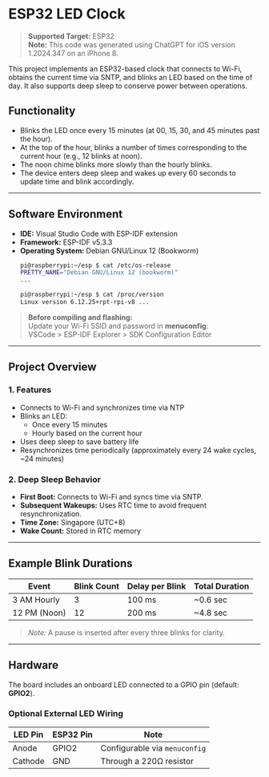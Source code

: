 # ESP32 LED Clock

> **Supported Target:** ESP32  
> **Note:** This code was generated using ChatGPT for iOS version 1.2024.347 on an iPhone 8.

This project implements an ESP32-based clock that connects to Wi-Fi, obtains the current time via SNTP, and blinks an LED based on the time of day. It also supports deep sleep to conserve power between operations.

## Functionality

- Blinks the LED once every 15 minutes (at 00, 15, 30, and 45 minutes past the hour).
- At the top of the hour, blinks a number of times corresponding to the current hour (e.g., 12 blinks at noon).
- The noon chime blinks more slowly than the hourly blinks.
- The device enters deep sleep and wakes up every 60 seconds to update time and blink accordingly.

---

## Software Environment

- **IDE:** Visual Studio Code with ESP-IDF extension  
- **Framework:** ESP-IDF v5.3.3  
- **Operating System:** Debian GNU/Linux 12 (Bookworm)
    ```bash
    pi@raspberrypi:~/esp $ cat /etc/os-release
    PRETTY_NAME="Debian GNU/Linux 12 (bookworm)"
    ...

    pi@raspberrypi:~/esp $ cat /proc/version
    Linux version 6.12.25+rpt-rpi-v8 ...
    ```

> **Before compiling and flashing:**  
> Update your Wi-Fi SSID and password in **menuconfig**:  
> VSCode > ESP-IDF Explorer > SDK Configuration Editor

---

## Project Overview

### 1. Features

- Connects to Wi-Fi and synchronizes time via NTP
- Blinks an LED:
  - Once every 15 minutes
  - Hourly based on the current hour
- Uses deep sleep to save battery life
- Resynchronizes time periodically (approximately every 24 wake cycles, ~24 minutes)

### 2. Deep Sleep Behavior

- **First Boot:** Connects to Wi-Fi and syncs time via SNTP.
- **Subsequent Wakeups:** Uses RTC time to avoid frequent resynchronization.
- **Time Zone:** Singapore (UTC+8)
- **Wake Count:** Stored in RTC memory

---

## Example Blink Durations

| Event        | Blink Count | Delay per Blink | Total Duration |
|--------------|-------------|------------------|----------------|
| 3 AM Hourly  | 3           | 100 ms           | ~0.6 sec       |
| 12 PM (Noon) | 12          | 200 ms           | ~4.8 sec       |

> *Note:* A pause is inserted after every three blinks for clarity.

---

## Hardware

The board includes an onboard LED connected to a GPIO pin (default: **GPIO2**).

### Optional External LED Wiring

| LED Pin | ESP32 Pin | Note                         |
|---------|-----------|------------------------------|
| Anode   | GPIO2     | Configurable via `menuconfig`|
| Cathode | GND       | Through a 220Ω resistor      |
